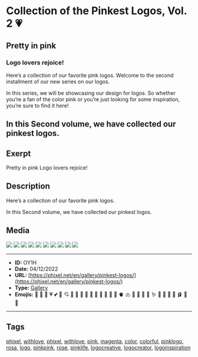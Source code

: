 # Collection of the Pinkest Logos, Vol. 2 💗
## Pretty in pink
### Logo lovers rejoice!

Here’s a collection of our favorite pink logos.
Welcome to the second installment of our new series on our logos.

In this series, we will be showcasing our design for logos. So whether you’re a fan of the color pink or you’re just looking for some inspiration, you’re sure to find it here!

In this Second volume, we have collected our pinkest logos.
------------
## Exerpt
Pretty in pink
Logo lovers rejoice!
## Description
Here’s a collection of our favorite pink logos.

In this Second volume, we have collected our pinkest logos.
## Media
<img src="media/8d88c148/pink-logo-boom.jpg">
<img src="media/faf7251f/pink-logo-brain.jpg">
<img src="media/5ddeef43/pink-logo-buterfly-leaf.jpg">
<img src="media/12634379/pink-logo-cookie.jpg">
<img src="media/b881f92a/pink-logo-cool-girl.jpg">
<img src="media/684153db/pink-logo-flamingo.jpg">
<img src="media/dddf10ae/pink-logo-gun.jpg">
<img src="media/20855e7f/pink-logo-hemet-girl.jpg">
<img src="media/50262297/pink-logo-prr-girl.jpg">
<img src="media/83361226/pink-logo-unicorn.jpg">

------------
- **ID:** OY1H
- **Date:** 04/12/2022
- **URL:** [https://phixel.net/en/gallery/pinkest-logos/](https://phixel.net/en/gallery/pinkest-logos/)
- **Type:** [Gallery](#gallery)
- **Emojis:** 💓 💞 💝 💗 💕 💖 💘 🎀 🏩 💒 🌺 🌷 🌸 🪷 🍄 🪸 🧠 🫀 🫁 🐷 🐽 🐖 🦩 🪱 🦑 🍡 🍧 👚 🩰 👛 🍥

------------
## Tags
[phixel](#phixel), [withlove](#withlove), [phixel](#phixel), [withlove](#withlove), [pink](#pink), [magenta](#magenta), [color](#color), [colorful](#colorful), [pinklogo](#pinklogo), [rosa](#rosa), [logo](#logo), [pinkpink](#pinkpink), [rose](#rose), [pinklife](#pinklife), [logocreative](#logocreative), [logocreator](#logocreator), [logoinspiration](#logoinspiration)
